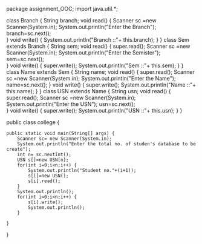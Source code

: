 package assignment_OOC;
import java.util.*;

class Branch {
	String branch;
	void read() {
		Scanner sc =new Scanner(System.in);
		System.out.println("Enter the Branch");
		branch=sc.next();	
	}
	void write() {
		System.out.println("Branch ::"+ this.branch);
	}
}
class Sem extends Branch {
	String sem;
	void read() {
		super.read();
		Scanner sc =new Scanner(System.in);
		System.out.println("Enter the Semister");
		sem=sc.next();	
	}
	void write() {
		super.write();
		System.out.println("Sem ::"+ this.sem);
	}
}
class Name extends Sem {
	String name;
	void read() {
		super.read();
		Scanner sc =new Scanner(System.in);
		System.out.println("Enter the Name");
		name=sc.next();	
	}
	void write() {
		super.write();
		System.out.println("Name ::"+ this.name);
	}
}
class USN extends Name {
	String usn;
	void read() {
		super.read();
		Scanner sc =new Scanner(System.in);
		System.out.println("Enter the USN");
		usn=sc.next();	
	}
	void write() {
		super.write();
		System.out.println("USN ::"+ this.usn);
	}
}

public class college {

	public static void main(String[] args) {
		Scanner sc= new Scanner(System.in);
		System.out.println("Enter the total no. of studen's database to be create");
		int n= sc.nextInt();
		USN s[]=new USN[n];
		for(int i=0;i<n;i++) {
			System.out.println("Student no."+(i+1));
			s[i]=new USN();
			s[i].read();
		}
		System.out.println();
		for(int i=0;i<n;i++) {
			s[i].write();
			System.out.println();
		}
		
	}

}
